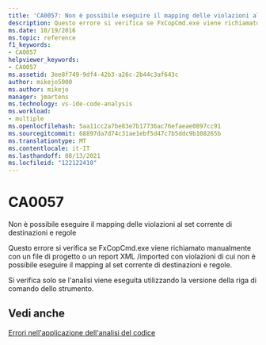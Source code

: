 ```yaml
---
title: 'CA0057: Non è possibile eseguire il mapping delle violazioni al set corrente di destinazioni e regole'
description: Questo errore si verifica se FxCopCmd.exe viene richiamato manualmente con un file di progetto o un report XML importato con violazioni di cui non è possibile eseguire il mapping al set corrente di destinazioni e regole.
ms.date: 10/19/2016
ms.topic: reference
f1_keywords:
- CA0057
helpviewer_keywords:
- CA0057
ms.assetid: 3ee8f749-9df4-42b3-a26c-2b44c3af643c
author: mikejo5000
ms.author: mikejo
manager: jmartens
ms.technology: vs-ide-code-analysis
ms.workload:
- multiple
ms.openlocfilehash: 5aa11cc2a7be83e7b17736ac76efaeae0897cc91
ms.sourcegitcommit: 68897da7d74c31ae1ebf5d47c7b5ddc9b108265b
ms.translationtype: MT
ms.contentlocale: it-IT
ms.lasthandoff: 08/13/2021
ms.locfileid: "122122410"
---
```

# <a name="ca0057"></a>CA0057

Non è possibile eseguire il mapping delle violazioni al set corrente di destinazioni e regole

Questo errore si verifica se FxCopCmd.exe viene richiamato manualmente con un file di progetto o un report XML /imported con violazioni di cui non è possibile eseguire il mapping al set corrente di destinazioni e regole.

Si verifica solo se l'analisi viene eseguita utilizzando la versione della riga di comando dello strumento.

## <a name="see-also"></a>Vedi anche
[Errori nell'applicazione dell'analisi del codice](../code-quality/code-analysis-application-errors.md)

